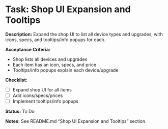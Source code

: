 # Task: Shop UI Expansion and Tooltips

**Description:**
Expand the shop UI to list all device types and upgrades, with icons, specs, and tooltips/info popups for each.

**Acceptance Criteria:**
- Shop lists all devices and upgrades
- Each item has an icon, specs, and price
- Tooltips/info popups explain each device/upgrade

**Checklist:**
- [ ] Expand shop UI for all items
- [ ] Add icons/specs/prices
- [ ] Implement tooltips/info popups

**Status:** To Do

**Notes:**
See README.md “Shop UI Expansion and Tooltips” section. 